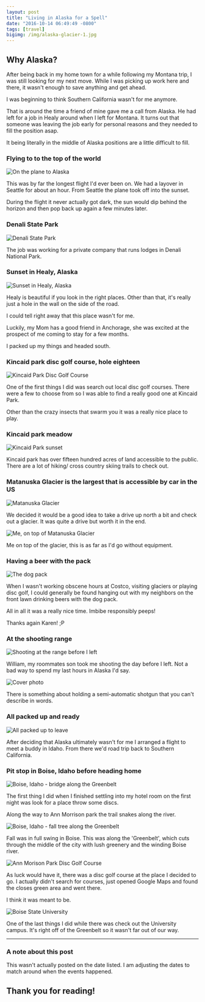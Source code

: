 ```yaml
---
layout: post
title: "Living in Alaska for a Spell"
date: "2016-10-14 06:49:49 -0800"
tags: [travel]
bigimg: /img/alaska-glacier-1.jpg
---
```


## Why Alaska?

After being back in my home town for a while following my Montana trip, I was still looking for my next move. While I was picking up work here and there, it wasn't enough to save anything and get ahead.

<!--more-->

I was beginning to think Southern California wasn't for me anymore.

That is around the time a friend of mine gave me a call from Alaska. He had left for a job in Healy around when I left for Montana. It turns out that someone was leaving the job early for personal reasons and they needed to fill the position asap.

It being literally in the middle of Alaska positions are a little difficult to fill.

### Flying to to the top of the world

![On the plane to Alaska](https://imgur.com/goMlz8C.jpg)

This was by far the longest flight I'd ever been on. We had a layover in Seattle for about an hour. From Seattle the plane took off into the sunset.

During the flight it never actually got dark, the sun would dip behind the horizon and then pop back up again a few minutes later.

### Denali State Park

![Denali State Park](https://imgur.com/X6wzw5E.jpg)

The job was working for a private company that runs lodges in Denali National Park.

### Sunset in Healy, Alaska

![Sunset in Healy, Alaska](https://i.imgur.com/63lCn6A.jpg?1)

Healy is beautiful if you look in the right places. Other than that, it's really just a hole in the wall on the side of the road.

I could tell right away that this place wasn't for me.

Luckily, my Mom has a good friend in Anchorage, she was excited at the prospect of me coming to stay for a few months.

I packed up my things and headed south.

### Kincaid park disc golf course, hole eighteen

![Kincaid Park Disc Golf Course](https://imgur.com/q0deF9D.jpg)

One of the first things I did was search out local disc golf courses. There were a few to choose from so I was able to find a really good one at Kincaid Park.

Other than the crazy insects that swarm you it was a really nice place to play.

### Kincaid park meadow

![Kincaid Park sunset](https://imgur.com/6ZPfLwo.jpg)

Kincaid park has over fifteen hundred acres of land accessible to the public. There are a lot of hiking/ cross country skiing trails to check out.

### Matanuska Glacier is the largest that is accessible by car in the US

![Matanuska Glacier](https://imgur.com/9lSkUwu.jpg)

We decided it would be a good idea to take a drive up north a bit and check out a glacier. It was quite a drive but worth it in the end.

![Me, on top of Matanuska Glacier](https://imgur.com/n2rmqcD.jpg)

Me on top of the glacier, this is as far as I'd go without equipment.

### Having a beer with the pack

![The dog pack](https://imgur.com/Sag8NWM.jpg)

When I wasn't working obscene hours at Costco, visiting glaciers or playing disc golf, I could generally be found hanging out with my neighbors on the front lawn drinking beers with the dog pack.

All in all it was a really nice time. Imbibe responsibly peeps!

Thanks again Karen! ;P

### At the shooting range

![Shooting at the range before I left](https://imgur.com/fvshw0Z.jpg)

William, my roommates son took me shooting the day before I left. Not a bad way to spend my last hours in Alaska I'd say.

![Cover photo](https://imgur.com/BKSDuJd.jpg)

There is something about holding a semi-automatic shotgun that you can't describe in words.

### All packed up and ready

![All packed up to leave](https://imgur.com/iFKDfuy.jpg)

After deciding that Alaska ultimately wasn't for me I arranged a flight to meet a buddy in Idaho. From there we'd road trip back to Southern California.

### Pit stop in Boise, Idaho before heading home

![Boise, Idaho  - bridge along the Greenbelt](https://imgur.com/o41gFzx.jpg)

The first thing I did when I finished settling into my hotel room on the first night was look for a place throw some discs.

Along the way to Ann Morrison park the trail snakes along the river.

![Boise, Idaho  - fall tree along the Greenbelt](https://imgur.com/WTeVq2z.jpg)

Fall was in full swing in Boise. This was along the 'Greenbelt', which cuts through the middle of the city with lush greenery and the winding Boise river.

![Ann Morison Park Disc Golf Course](https://imgur.com/Z2Go6i2.jpg)

As luck would have it, there was a disc golf course at the place I decided to go. I actually didn't search for courses, just opened Google Maps and found the closes green area and went there.

I think it was meant to be.

![Boise State University](https://imgur.com/JMHhyfo.jpg)

One of the last things I did while there was check out the University campus. It's right off of the Greenbelt so it wasn't far out of our way.

*****

### A note about this post

This wasn't actually posted on the date listed. I am adjusting the dates to match around when the events happened.

## Thank you for reading!
